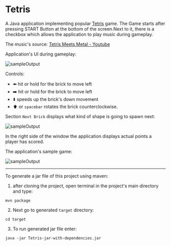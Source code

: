 # Tetris

A Java application implementing popular [Tetris](https://en.wikipedia.org/wiki/Tetris) game.
The Game starts after pressing START Button at the bottom of the screen.Next to it, there is a checkbox which allows the application to play music during gameplay.

The music's source: [Tetris Meets Metal - Youtube](https://www.youtube.com/watch?v=lGkyL_MF-lw)

Application's UI during gameplay:

![sampleOutput](https://sc-cdn.scaleengine.net/i/09c9f4168840a2951ee92990b65a2d66.png)


Controls: 
* :arrow_left: hit or hold for the brick to move left
* :arrow_right: hit or hold for the brick to move left
* :arrow_down: speeds up the brick's down movement
* :arrow_up: or `spacebar` rotates the brick counterclockwise.


Section `Next Brick` displays what kind of shape is going to spawn next:

![sampleOutput](https://sc-cdn.scaleengine.net/i/1a3b6a22d031ed250b168a3c769be00a.png)

In the right side of the window the application displays actual points a player has scored.

The application's sample game:

![sampleOutput](http://i.giphy.com/3o6ZtivxJgmGtPEAM0.gif)

---

To generate a jar file of this project using maven:
  1. after cloning the project, open terminal in the project's main directory and type:

  `mvn package`
  
  2. Next go to generated `target` directory:
  
  `cd target`
  
  3. To run generated jar file enter:
  
  `java -jar Tetris-jar-with-dependencies.jar`

